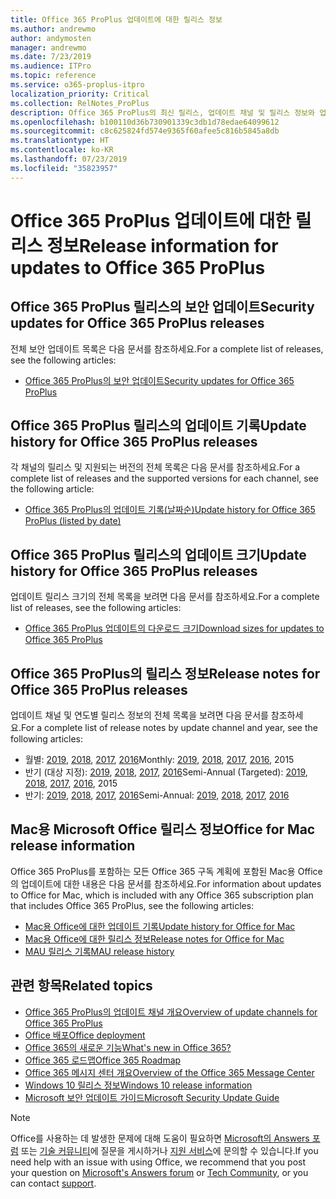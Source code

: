 ```yaml
---
title: Office 365 ProPlus 업데이트에 대한 릴리스 정보
ms.author: andrewmo
author: andymosten
manager: andrewmo
ms.date: 7/23/2019
ms.audience: ITPro
ms.topic: reference
ms.service: o365-proplus-itpro
localization_priority: Critical
ms.collection: RelNotes_ProPlus
description: Office 365 ProPlus의 최신 릴리스, 업데이트 채널 및 릴리스 정보와 업데이트 기록에 대한 링크 목록을 IT 전문가에게 제공합니다.
ms.openlocfilehash: b100110d36b730901339c3db1d78edae64099612
ms.sourcegitcommit: c8c625824fd574e9365f60afee5c816b5845a8db
ms.translationtype: HT
ms.contentlocale: ko-KR
ms.lasthandoff: 07/23/2019
ms.locfileid: "35823957"
---
```

# <a name="release-information-for-updates-to-office-365-proplus"></a><span data-ttu-id="c1904-103">Office 365 ProPlus 업데이트에 대한 릴리스 정보</span><span class="sxs-lookup"><span data-stu-id="c1904-103">Release information for updates to Office 365 ProPlus</span></span>


## <a name="security-updates-for-office-365-proplus-releases"></a><span data-ttu-id="c1904-104">Office 365 ProPlus 릴리스의 보안 업데이트</span><span class="sxs-lookup"><span data-stu-id="c1904-104">Security updates for Office 365 ProPlus releases</span></span>

<span data-ttu-id="c1904-105">전체 보안 업데이트 목록은 다음 문서를 참조하세요.</span><span class="sxs-lookup"><span data-stu-id="c1904-105">For a complete list of releases, see the following articles:</span></span>
 - [<span data-ttu-id="c1904-106">Office 365 ProPlus의 보안 업데이트</span><span class="sxs-lookup"><span data-stu-id="c1904-106">Security updates for Office 365 ProPlus</span></span>](office365-proplus-security-updates.md)


## <a name="update-history-for-office-365-proplus-releases"></a><span data-ttu-id="c1904-107">Office 365 ProPlus 릴리스의 업데이트 기록</span><span class="sxs-lookup"><span data-stu-id="c1904-107">Update history for Office 365 ProPlus releases</span></span>

<span data-ttu-id="c1904-108">각 채널의 릴리스 및 지원되는 버전의 전체 목록은 다음 문서를 참조하세요.</span><span class="sxs-lookup"><span data-stu-id="c1904-108">For a complete list of releases and the supported versions for each channel, see the following article:</span></span>
 - [<span data-ttu-id="c1904-109">Office 365 ProPlus의 업데이트 기록(날짜순)</span><span class="sxs-lookup"><span data-stu-id="c1904-109">Update history for Office 365 ProPlus (listed by date)</span></span>](update-history-office365-proplus-by-date.md)


 ## <a name="update-sizes-for-office-365-proplus-releases"></a><span data-ttu-id="c1904-110">Office 365 ProPlus 릴리스의 업데이트 크기</span><span class="sxs-lookup"><span data-stu-id="c1904-110">Update history for Office 365 ProPlus releases</span></span>

<span data-ttu-id="c1904-111">업데이트 릴리스 크기의 전체 목록을 보려면 다음 문서를 참조하세요.</span><span class="sxs-lookup"><span data-stu-id="c1904-111">For a complete list of releases, see the following articles:</span></span>
 - [<span data-ttu-id="c1904-112">Office 365 ProPlus 업데이트의 다운로드 크기</span><span class="sxs-lookup"><span data-stu-id="c1904-112">Download sizes for updates to Office 365 ProPlus</span></span>](download-sizes-office365-proplus-updates.md)

## <a name="release-notes-for-office-365-proplus-releases"></a><span data-ttu-id="c1904-113">Office 365 ProPlus의 릴리스 정보</span><span class="sxs-lookup"><span data-stu-id="c1904-113">Release notes for Office 365 ProPlus releases</span></span>

<span data-ttu-id="c1904-114">업데이트 채널 및 연도별 릴리스 정보의 전체 목록을 보려면 다음 문서를 참조하세요.</span><span class="sxs-lookup"><span data-stu-id="c1904-114">For a complete list of release notes by update channel and year, see the following articles:</span></span>
 - <span data-ttu-id="c1904-115">월별: [2019](monthly-channel-2019.md), [2018](monthly-channel-2018.md), [2017](monthly-channel-2017.md), [2016](monthly-channel-2016.md)</span><span class="sxs-lookup"><span data-stu-id="c1904-115">Monthly: [2019](monthly-channel-2019.md), [2018](monthly-channel-2018.md), [2017](monthly-channel-2017.md), [2016](monthly-channel-2016.md), 2015</span></span>
 - <span data-ttu-id="c1904-116">반기 (대상 지정): [2019](semi-annual-channel-targeted-2019.md), [2018](semi-annual-channel-targeted-2018.md), [2017](semi-annual-channel-targeted-2017.md), [2016](semi-annual-channel-targeted-2016.md)</span><span class="sxs-lookup"><span data-stu-id="c1904-116">Semi-Annual (Targeted): [2019](semi-annual-channel-targeted-2019.md), [2018](semi-annual-channel-targeted-2018.md), [2017](semi-annual-channel-targeted-2017.md), [2016](semi-annual-channel-targeted-2016.md), 2015</span></span>
 - <span data-ttu-id="c1904-117">반기: [2019](semi-annual-channel-2019.md), [2018](semi-annual-channel-2018.md), [2017](semi-annual-channel-2017.md), [2016](semi-annual-channel-2016.md)</span><span class="sxs-lookup"><span data-stu-id="c1904-117">Semi-Annual: [2019](semi-annual-channel-2019.md), [2018](semi-annual-channel-2018.md), [2017](semi-annual-channel-2017.md), [2016](semi-annual-channel-2016.md)</span></span>

## <a name="office-for-mac-release-information"></a><span data-ttu-id="c1904-118">Mac용 Microsoft Office 릴리스 정보</span><span class="sxs-lookup"><span data-stu-id="c1904-118">Office for Mac release information</span></span>

<span data-ttu-id="c1904-119">Office 365 ProPlus를 포함하는 모든 Office 365 구독 계획에 포함된 Mac용 Office의 업데이트에 대한 내용은 다음 문서를 참조하세요.</span><span class="sxs-lookup"><span data-stu-id="c1904-119">For information about updates to Office for Mac, which is included with any Office 365 subscription plan that includes Office 365 ProPlus, see the following articles:</span></span>
 - [<span data-ttu-id="c1904-120">Mac용 Office에 대한 업데이트 기록</span><span class="sxs-lookup"><span data-stu-id="c1904-120">Update history for Office for Mac</span></span>](update-history-office-for-mac.md)
 - [<span data-ttu-id="c1904-121">Mac용 Office에 대한 릴리스 정보</span><span class="sxs-lookup"><span data-stu-id="c1904-121">Release notes for Office for Mac</span></span>](release-notes-office-for-mac.md)
 - [<span data-ttu-id="c1904-122">MAU 릴리스 기록</span><span class="sxs-lookup"><span data-stu-id="c1904-122">MAU release history</span></span>](release-history-microsoft-autoupdate.md)


## <a name="related-topics"></a><span data-ttu-id="c1904-123">관련 항목</span><span class="sxs-lookup"><span data-stu-id="c1904-123">Related topics</span></span>

- [<span data-ttu-id="c1904-124">Office 365 ProPlus의 업데이트 채널 개요</span><span class="sxs-lookup"><span data-stu-id="c1904-124">Overview of update channels for Office 365 ProPlus</span></span>](https://docs.microsoft.com/DeployOffice/overview-of-update-channels-for-office-365-proplus)
- [<span data-ttu-id="c1904-125">Office 배포</span><span class="sxs-lookup"><span data-stu-id="c1904-125">Office deployment</span></span>](https://docs.microsoft.com/deployoffice/)
- [<span data-ttu-id="c1904-126">Office 365의 새로운 기능</span><span class="sxs-lookup"><span data-stu-id="c1904-126">What's new in Office 365?</span></span>](https://support.office.com/article/95c8d81d-08ba-42c1-914f-bca4603e1426)
- [<span data-ttu-id="c1904-127">Office 365 로드맵</span><span class="sxs-lookup"><span data-stu-id="c1904-127">Office 365 Roadmap</span></span>](https://products.office.com/business/office-365-roadmap)
- [<span data-ttu-id="c1904-128">Office 365 메시지 센터 개요</span><span class="sxs-lookup"><span data-stu-id="c1904-128">Overview of the Office 365 Message Center</span></span>](https://support.office.com/article/38fb3333-bfcc-4340-a37b-deda509c2093)
- [<span data-ttu-id="c1904-129">Windows 10 릴리스 정보</span><span class="sxs-lookup"><span data-stu-id="c1904-129">Windows 10 release information</span></span>](https://www.microsoft.com/itpro/windows-10/release-information)
- [<span data-ttu-id="c1904-130">Microsoft 보안 업데이트 가이드</span><span class="sxs-lookup"><span data-stu-id="c1904-130">Microsoft Security Update Guide</span></span>](https://portal.msrc.microsoft.com/)

> [!NOTE]
> <span data-ttu-id="c1904-131">Office를 사용하는 데 발생한 문제에 대해 도움이 필요하면 [Microsoft의 Answers 포럼](https://answers.microsoft.com/) 또는 [기술 커뮤니티](https://techcommunity.microsoft.com/)에 질문을 게시하거나 [지원 서비스](https://support.microsoft.com/contactus)에 문의할 수 있습니다.</span><span class="sxs-lookup"><span data-stu-id="c1904-131">If you need help with an issue with using Office, we recommend that you post your question on [Microsoft's Answers forum](https://answers.microsoft.com/) or [Tech Community](https://techcommunity.microsoft.com/), or you can contact [support](https://support.microsoft.com/contactus).</span></span>
